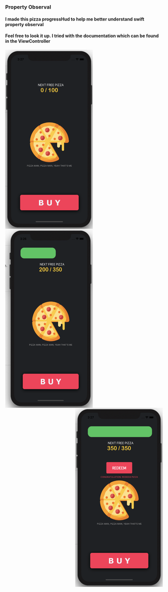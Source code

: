### Property Observal 

#### I made this pizza  progressHud to help me better understand swift property observal
#### Feel free to look it up. I tried with the documentation which can be found in the ViewController


<img   src="ui/1.jpeg" width="280" height="570" align="left">

<img   src="ui/2.jpeg" width="280" height="570" align="center" >

<img   src="ui/3.jpeg" width="280" height="570" align="right">

